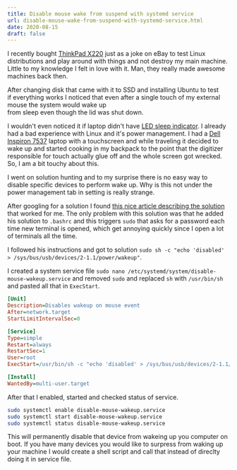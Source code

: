 ```yaml
---
title: Disable mouse wake from suspend with systemd service
url: disable-mouse-wake-from-suspend-with-systemd-service.html
date: 2020-08-15
draft: false
---
```


I recently bought [ThinkPad X220](https://www.laptopmag.com/reviews/laptops/lenovo-thinkpad-x220) just as a joke on eBay to test Linux distributions and play around with things and not destroy my main machine. Little to my knowledge I felt in love with it. Man, they really made awesome machines back then.

After changing disk that came with it to SSD and installing Ubuntu to test if everything works I noticed that even after a single touch of my external mouse the system would wake up from sleep even though the lid was shut down.

I wouldn't even noticed it if laptop didn't have [LED sleep indicator](https://support.lenovo.com/lk/en/solutions/~/media/Images/ContentImages/p/pd025386_x1_status_03.ashx?w=426&h=262). I already had a bad experience with Linux and it's power management. I had a [Dell Inspiron 7537](https://www.pcmag.com/reviews/dell-inspiron-15-7537) laptop with a touchscreen and while traveling it decided to wake up and started cooking in my backpack to the point that the digitizer responsible for touch actually glue off and the whole screen got wrecked. So, I am a bit touchy about this.

I went on solution hunting and to my surprise there is no easy way to disable specific devices to perform wake up. Why is this not under the power management tab in setting is really strange.

After googling for a solution I found [this nice article describing the solution](https://codetrips.com/2020/03/18/ubuntu-disable-mouse-wake-from-suspend/) that worked for me. The only problem with this solution was that he added his solution to `.bashrc` and this triggers `sudo` that asks for a password each time new terminal is opened, which get annoying quickly since I open a lot of terminals all the time.

I followed his instructions and got to solution `sudo sh -c "echo 'disabled' > /sys/bus/usb/devices/2-1.1/power/wakeup"`.

I created a system service file `sudo nano /etc/systemd/system/disable-mouse-wakeup.service` and removed `sudo` and replaced `sh` with `/usr/bin/sh` and pasted all that in `ExecStart`.

```ini
[Unit]
Description=Disables wakeup on mouse event
After=network.target
StartLimitIntervalSec=0

[Service]
Type=simple
Restart=always
RestartSec=1
User=root
ExecStart=/usr/bin/sh -c "echo 'disabled' > /sys/bus/usb/devices/2-1.1/power/wakeup"

[Install]
WantedBy=multi-user.target
```

After that I enabled, started and checked status of service.

```sh
sudo systemctl enable disable-mouse-wakeup.service
sudo systemctl start disable-mouse-wakeup.service
sudo systemctl status disable-mouse-wakeup.service
```

This will permanently disable that device from wakeing up you computer on boot. If you have many devices you would like to surpress from waking up your machine I would create a shell script and call that instead of direclty doing it in service file.
